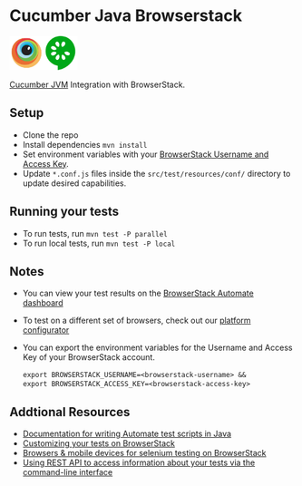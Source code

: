 # Cucumber Java Browserstack 
<img src="src/test/resources/img/browserstack.png" width="60" height="60" ><img src="src/test/resources/img/cucumber.png" width="60" height="60" >

[Cucumber JVM](https://cucumber.io/docs/reference/jvm) Integration with BrowserStack.

## Setup
* Clone the repo
* Install dependencies `mvn install`
* Set environment variables with your [BrowserStack Username and Access Key](https://www.browserstack.com/accounts/settings).
* Update `*.conf.js` files inside the `src/test/resources/conf/` directory to update desired capabilities.

## Running your tests
* To run tests, run `mvn test -P parallel` 
* To run local tests, run `mvn test -P local`



## Notes
* You can view your test results on the [BrowserStack Automate dashboard](https://www.browserstack.com/automate)
* To test on a different set of browsers, check out our [platform configurator](https://www.browserstack.com/automate/java#setting-os-and-browser)
* You can export the environment variables for the Username and Access Key of your BrowserStack account. 

  ```
  export BROWSERSTACK_USERNAME=<browserstack-username> &&
  export BROWSERSTACK_ACCESS_KEY=<browserstack-access-key>
  ```

## Addtional Resources
* [Documentation for writing Automate test scripts in Java](https://www.browserstack.com/automate/java)
* [Customizing your tests on BrowserStack](https://www.browserstack.com/automate/capabilities)
* [Browsers & mobile devices for selenium testing on BrowserStack](https://www.browserstack.com/list-of-browsers-and-platforms?product=automate)
* [Using REST API to access information about your tests via the command-line interface](https://www.browserstack.com/automate/rest-api)
